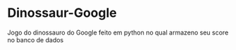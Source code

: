 # Dinossaur-Google
Jogo do dinossauro do Google feito em python no qual armazeno seu score no banco de dados
